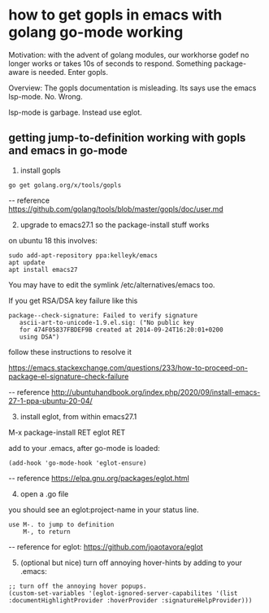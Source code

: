 # how to get gopls in emacs with golang go-mode working

Motivation: with the advent of golang modules, our workhorse godef no longer works or takes 10s of seconds to respond.
Something package-aware is needed. Enter gopls.

Overview: The gopls documentation is misleading. Its says use the emacs lsp-mode. No. Wrong.

lsp-mode is garbage. Instead use eglot.

## getting jump-to-definition working with gopls and emacs in go-mode

1. install gopls
~~~
go get golang.org/x/tools/gopls
~~~
-- reference https://github.com/golang/tools/blob/master/gopls/doc/user.md

2. upgrade to emacs27.1
    so the package-install stuff works
    
on ubuntu 18 this involves:
~~~    
sudo add-apt-repository ppa:kelleyk/emacs
apt update
apt install emacs27
~~~

You may have to edit the symlink /etc/alternatives/emacs too.


If you get RSA/DSA key failure like this
~~~
package--check-signature: Failed to verify signature 
   ascii-art-to-unicode-1.9.el.sig: ("No public key 
   for 474F05837FBDEF9B created at 2014-09-24T16:20:01+0200 
   using DSA")
~~~
follow these instructions to resolve it

https://emacs.stackexchange.com/questions/233/how-to-proceed-on-package-el-signature-check-failure


-- reference http://ubuntuhandbook.org/index.php/2020/09/install-emacs-27-1-ppa-ubuntu-20-04/

3. install eglot, from within emacs27.1

M-x package-install RET eglot RET

add to your .emacs, after go-mode is loaded:
~~~
(add-hook 'go-mode-hook 'eglot-ensure)
~~~
-- reference https://elpa.gnu.org/packages/eglot.html

4. open a .go file

you should see an eglot:project-name in your status line.
~~~
use M-. to jump to definition
    M-, to return
~~~


-- reference for eglot: https://github.com/joaotavora/eglot

5. (optional but nice) turn off annoying hover-hints by adding to your .emacs:

~~~
;; turn off the annoying hover popups.                                                                                             
(custom-set-variables '(eglot-ignored-server-capabilites '(list :documentHighlightProvider :hoverProvider :signatureHelpProvider)))
~~~

